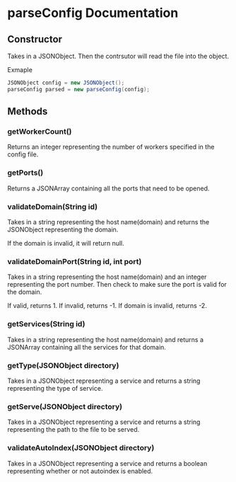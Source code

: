 # parseConfig Documentation

## Constructor

Takes in a JSONObject. Then the contrsutor will read the file into the object.

Exmaple

```java
JSONObject config = new JSONObject();
parseConfig parsed = new parseConfig(config);
```

## Methods

### getWorkerCount()

Returns an integer representing the number of workers specified in the config file.

### getPorts()

Returns a JSONArray containing all the ports that need to be opened.

### validateDomain(String id)

Takes in a string representing the host name(domain) and returns the JSONObject representing the domain.

If the domain is invalid, it will return null.

### validateDomainPort(String id, int port)

Takes in a string representing the host name(domain) and an integer representing the port number.
Then check to make sure the port is valid for the domain.

If valid, returns 1. If invalid, returns -1.
If domain is invalid, returns -2.

### getServices(String id)

Takes in a string representing the host name(domain) and returns a JSONArray containing all the services for that domain.

### getType(JSONObject directory)

Takes in a JSONObject representing a service and returns a string representing the type of service.

### getServe(JSONObject directory)

Takes in a JSONObject representing a service and returns a string representing the path to the file to be served.

### validateAutoIndex(JSONObject directory)

Takes in a JSONObject representing a service and returns a boolean representing whether or not autoindex is enabled.
